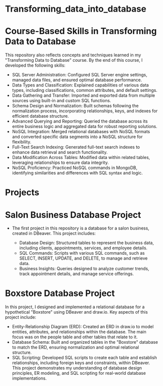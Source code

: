 # Transforming_data_into_database
# Course-Based Skills in Transforming Data to Database
This repository also reflects concepts and techniques learned in my "Transforming Data to Database" course. By the end of this course, I developed the following skills:

* SQL Server Administration: Configured SQL Server engine settings, managed data files, and ensured optimal database performance.
* Data Types and Classification: Explained capabilities of various data types, including classifications, common attributes, and default settings.
* Data Gathering and Transfer: Imported and exported data from multiple sources using built-in and custom SQL functions.
* Schema Design and Normalization: Built schemas following the normalization process, incorporating relationships, keys, and indexes for efficient database structure.
* Advanced Querying and Reporting: Queried the database across its entire business logic and aggregated data for robust reporting solutions.
* NoSQL Integration: Merged relational databases with NoSQL formats and converted specific data segments into a NoSQL structure for flexibility.
* Full-Text Search Indexing: Generated full-text search indexes to enhance data retrieval and search functionality.
* Data Modification Across Tables: Modified data within related tables, leveraging relationships to ensure data integrity.
* NoSQL Proficiency: Practiced NoSQL commands in MongoDB, identifying similarities and differences with SQL syntax and logic.

# Projects
# Salon Business Database Project
* The first project in this repository is a database for a salon business, created in DBeaver. This project includes:

  * Database Design: Structured tables to represent the business data, including clients, appointments, services, and employee details.
  * SQL Commands: Scripts with various SQL commands, such as SELECT, INSERT, UPDATE, and DELETE, to manage and retrieve data.
  * Business Insights: Queries designed to analyze customer trends, track appointment details, and manage service offerings.
 

# Boxstore Database Project
In this project, I designed and implemented a relational database for a hypothetical "Boxstore" using DBeaver and draw.io. Key aspects of this project include:

  * Entity-Relationship Diagram (ERD): Created an ERD in draw.io to model entities, attributes, and relationships within the database. The main focus was on the people table and other tables that relate to it.
  * Database Schema: Built and organized tables in the "Boxstore" database to match the ERD, ensuring normalization and optimal relational structure.
  * SQL Scripting: Developed SQL scripts to create each table and establish relationships, including foreign keys and constraints, within DBeaver.
This project demonstrates my understanding of database design principles, ER modeling, and SQL scripting for real-world database implementations.
